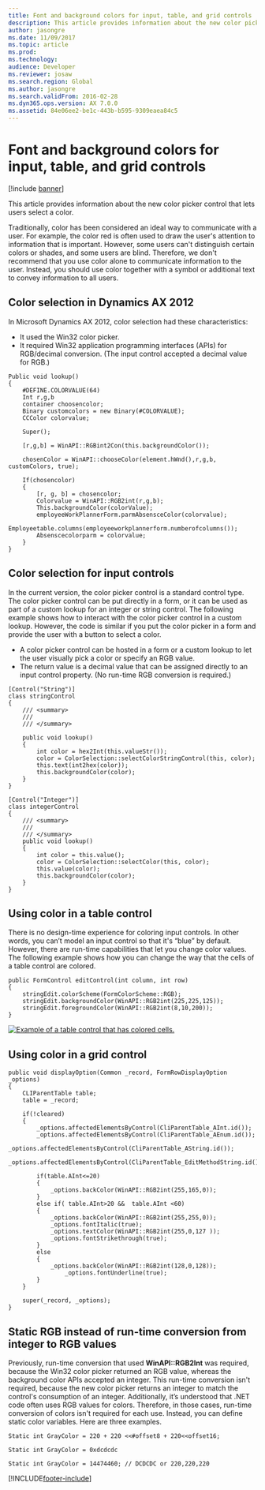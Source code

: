 ```yaml
---
title: Font and background colors for input, table, and grid controls
description: This article provides information about the new color picker control that lets users select a color.
author: jasongre
ms.date: 11/09/2017
ms.topic: article
ms.prod: 
ms.technology: 
audience: Developer
ms.reviewer: josaw
ms.search.region: Global
ms.author: jasongre
ms.search.validFrom: 2016-02-28
ms.dyn365.ops.version: AX 7.0.0
ms.assetid: 84e06ee2-be1c-443b-b595-9309eaea84c5
---
```


# Font and background colors for input, table, and grid controls

[!include [banner](../includes/banner.md)]

This article provides information about the new color picker control that lets users select a color.

Traditionally, color has been considered an ideal way to communicate with a user. For example, the color red is often used to draw the user's attention to information that is important. However, some users can't distinguish certain colors or shades, and some users are blind. Therefore, we don't recommend that you use color alone to communicate information to the user. Instead, you should use color together with a symbol or additional text to convey information to all users.

## Color selection in Dynamics AX 2012
In Microsoft Dynamics AX 2012, color selection had these characteristics:

-   It used the Win32 color picker.
-   It required Win32 application programming interfaces (APIs) for RGB/decimal conversion. (The input control accepted a decimal value for RGB.)

```xpp
Public void lookup()
{
    #DEFINE.COLORVALUE(64)
    Int r,g,b
    container choosencolor;
    Binary customcolors = new Binary(#COLORVALUE);
    CCColor colorvalue;

    Super();

    [r,g,b] = WinAPI::RGBint2Con(this.backgroundColor());

    chosenColor = WinAPI::chooseColor(element.hWnd(),r,g,b, customColors, true);

    If(chosencolor)
    {
        [r, g, b] = chosencolor;
        Colorvalue = WinAPI::RGB2int(r,g,b);
        This.backgroundColor(colorValue);
        employeeWorkPlannerForm.parmAbsensceColor(colorvalue);
        Employeetable.columns(employeeworkplannerform.numberofcolumns());
        Absenscecolorparm = colorvalue;
    }
}
```

## Color selection for input controls
In the current version, the color picker control is a standard control type. The color picker control can be put directly in a form, or it can be used as part of a custom lookup for an integer or string control. The following example shows how to interact with the color picker control in a custom lookup. However, the code is similar if you put the color picker in a form and provide the user with a button to select a color.

-   A color picker control can be hosted in a form or a custom lookup to let the user visually pick a color or specify an RGB value.
-   The return value is a decimal value that can be assigned directly to an input control property. (No run-time RGB conversion is required.)

```xpp
[Control("String")]
class stringControl
{
    /// <summary>
    ///
    /// </summary>

    public void lookup()
    {
        int color = hex2Int(this.valueStr());
        color = ColorSelection::selectColorStringControl(this, color);
        this.text(int2hex(color));
        this.backgroundColor(color);
    }
}

[Control("Integer")]
class integerControl
{
    /// <summary>
    ///
    /// </summary>
    public void lookup()
    {
        int color = this.value();
        color = ColorSelection::selectColor(this, color);
        this.value(color);
        this.backgroundColor(color);
    }
}
```

## Using color in a table control
There is no design-time experience for coloring input controls. In other words, you can’t model an input control so that it's “blue” by default. However, there are run-time capabilities that let you change color values. The following example shows how you can change the way that the cells of a table control are colored.

```xpp
public FormControl editControl(int column, int row)
{
    stringEdit.colorScheme(FormColorScheme::RGB);
    stringEdit.backgroundColor(WinAPI::RGB2int(225,225,125));
    stringEdit.foregroundColor(WinAPI::RGB2int(8,10,200));
}
```

[![Example of a table control that has colored cells.](./media/tablecontrol_withcolor.png)](./media/tablecontrol_withcolor.png)

## Using color in a grid control

```xpp
public void displayOption(Common _record, FormRowDisplayOption _options)
{
    CLIParentTable table;
    table = _record;

    if(!cleared)
    {
        _options.affectedElementsByControl(CliParentTable_AInt.id());
        _options.affectedElementsByControl(CliParentTable_AEnum.id());
        _options.affectedElementsByControl(CliParentTable_AString.id());
        _options.affectedElementsByControl(CliParentTable_EditMethodString.id());

        if(table.AInt<=20)
        {
            _options.backColor(WinAPI::RGB2int(255,165,0));
        }
        else if( table.AInt>20 &&  table.AInt <60)
        {
            _options.backColor(WinAPI::RGB2int(255,255,0));
            _options.fontItalic(true);
            _options.textColor(WinAPI::RGB2int(255,0,127 ));
            _options.fontStrikethrough(true);
        }
        else
        {
            _options.backColor(WinAPI::RGB2int(128,0,128));
                _options.fontUnderline(true);
        }
    }

    super(_record, _options);
}
```

## Static RGB instead of run-time conversion from integer to RGB values
Previously, run-time conversion that used **WinAPI::RGB2Int** was required, because the Win32 color picker returned an RGB value, whereas the background color APIs accepted an integer. This run-time conversion isn't required, because the new color picker returns an integer to match the control's consumption of an integer. Additionally, it’s understood that .NET code often uses RGB values for colors. Therefore, in those cases, run-time conversion of colors isn't required for each use. Instead, you can define static color variables. Here are three examples.

```xpp
Static int GrayColor = 220 + 220 <<#offset8 + 220<<offset16;

Static int GrayColor = 0xdcdcdc

Static int GrayColor = 14474460; // DCDCDC or 220,220,220
```




[!INCLUDE[footer-include](../../../includes/footer-banner.md)]
